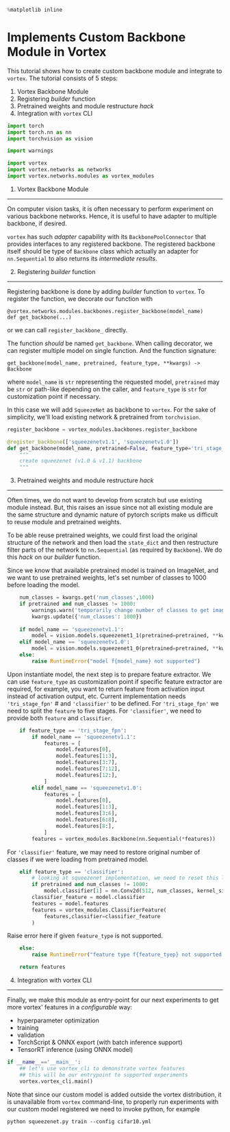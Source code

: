 ```python
%matplotlib inline
```

Implements Custom Backbone Module in Vortex
===========================================
This tutorial shows how to create custom backbone module and integrate to `vortex`.
The tutorial consists of 5 steps:

1. Vortex Backbone Module
2. Registering *builder* function
3. Pretrained weights and module restructure *hack*
4. Integration with `vortex` CLI
```python
import torch
import torch.nn as nn
import torchvision as vision

import warnings

import vortex
import vortex.networks as networks
import vortex.networks.modules as vortex_modules
```

1. Vortex Backbone Module
-------------------------

On computer vision tasks, it is often necessary to perform experiment
on various backbone networks. Hence, it is useful to have adapter
to multiple backbone, if desired.

`vortex` has such *adapter* capability with its `BackbonePoolConnector`
that provides interfaces to any registered backbone. The registered 
backbone itself should be type of `Backbone` class which actually
an adapter for `nn.Sequential` to also returns its *intermediate results*.


2. Registering *builder* function
---------------------------------

Registering backbone is done by adding *builder* function to `vortex`.
To register the function, we decorate our function with 
```
@vortex.networks.modules.backbones.register_backbone(model_name)
def get_backbone(...)
```
or we can call `register_backbone_` directly.

The function *should* be named `get_backbone`. When calling decorator,
we can register multiple model on single function. And the function signature:
```
get_backbone(model_name, pretrained, feature_type, **kwargs) -> Backbone
```
where `model_name` is `str` representing the requested model, 
`pretrained` may be `str` or path-like depending on the caller, 
and `feature_type` is `str` for customization point if necessary.

In this case we will add `SqueezeNet` as backbone to `vortex`. For the sake
of simplicity, we'll load existing network & pretrained from `torchvision`.

```python
register_backbone = vortex_modules.backbones.register_backbone

@register_backbone(['squeezenetv1.1', 'squeezenetv1.0'])
def get_backbone(model_name, pretrained=False, feature_type='tri_stage_fpn', **kwargs):
    """
    create squeezenet (v1.0 & v1.1) backbone
    """
```

3. Pretrained weights and module restructure *hack*
---------------------------------------------------

Often times, we do not want to develop from scratch but use existing
module instead. But, this raises an issue since not all existing module
are the same structure and dynamic nature of pytorch scripts make us
difficult to reuse module and pretrained weights.

To be able reuse pretrained weights, we could first load the original
structure of the network and then load the `state_dict` and then
restructure filter parts of the network to `nn.Sequential` 
(as required by `Backbone`). We do this *hack* on our *builder* function.

Since we know that available pretrained model is trained on ImageNet, and
we want to use pretrained weights, let's set number of classes to 1000
before loading the model.

```python
    num_classes = kwargs.get('num_classes',1000)
    if pretrained and num_classes != 1000:
        warnings.warn('temporarily change number of classes to get imagenet pretrained weights')
        kwargs.update({'num_classes': 1000})
    
    if model_name == 'squeezenetv1.1':
        model = vision.models.squeezenet1_1(pretrained=pretrained, **kwargs)
    elif model_name == 'squeezenetv1.0':
        model = vision.models.squeezenet1_0(pretrained=pretrained, **kwargs)
    else:
        raise RuntimeError("model f{model_name} not supported")
```

Upon instantiate model, the next step is to prepare feature extractor.
We can use `feature_type` as customization point if specific feature
extractor are required, for example, you want to return feature from
activation input instead of activation output, etc. Current 
implementation needs `'tri_stage_fpn'` # and `'classifier'` 
to be defined. For `'tri_stage_fpn'` we need to split
the `feature` to five stages. For `'classifier'`, we need to
provide both `feature` and `classifier`.

```python
    if feature_type == 'tri_stage_fpn':
        if model_name == 'squeezenetv1.1':
            features = [
                model.features[0],
                model.features[1:3],
                model.features[3:7],
                model.features[7:12],
                model.features[12:],
            ]
        elif model_name == 'squeezenetv1.0':
            features = [
                model.features[0],
                model.features[1:3],
                model.features[3:6],
                model.features[6:8],
                model.features[8:],
            ]
        features = vortex_modules.Backbone(nn.Sequential(*features))
```

For `'classifier'` feature, we may need to restore original number of
classes if we were loading from pretrained model.

```python
    elif feature_type == 'classifier':
        # looking at squeezenet implementation, we need to reset this layer
        if pretrained and num_classes != 1000:
            model.classifier[1] = nn.Conv2d(512, num_classes, kernel_size=1)
        classifier_feature = model.classifier
        features = model.features
        features = vortex_modules.ClassifierFeature(
            features,classifier=classifier_feature
        )
```

Raise error here if given `feature_type` is not supported.

```python
    else:
        raise RuntimeError("feature type f{feature_tyep} not supported by f{model_name}")

    return features

```

4. Integration with vortex CLI
----------------------------

Finally, we make this module as entry-point for our next experiments
to get more vortex' features in a *configurable* way:  

- hyperparameter optimization  
- training  
- validation  
- TorchScript & ONNX export (with batch inference support)   
- TensorRT inference (using ONNX model)  

```python
if __name__=='__main__':
    ## let's use vortex_cli to demonstrate vortex features
    ## this will be our entrypoint to supported experiments
    vortex.vortex_cli.main()
```

Note that since our custom model is added outside the vortex distribution,
it is unavailable from `vortex` command-line, to properly run experiments
with our custom model registered we need to invoke python, for example
```Shell
python squeezenet.py train --config cifar10.yml
```
